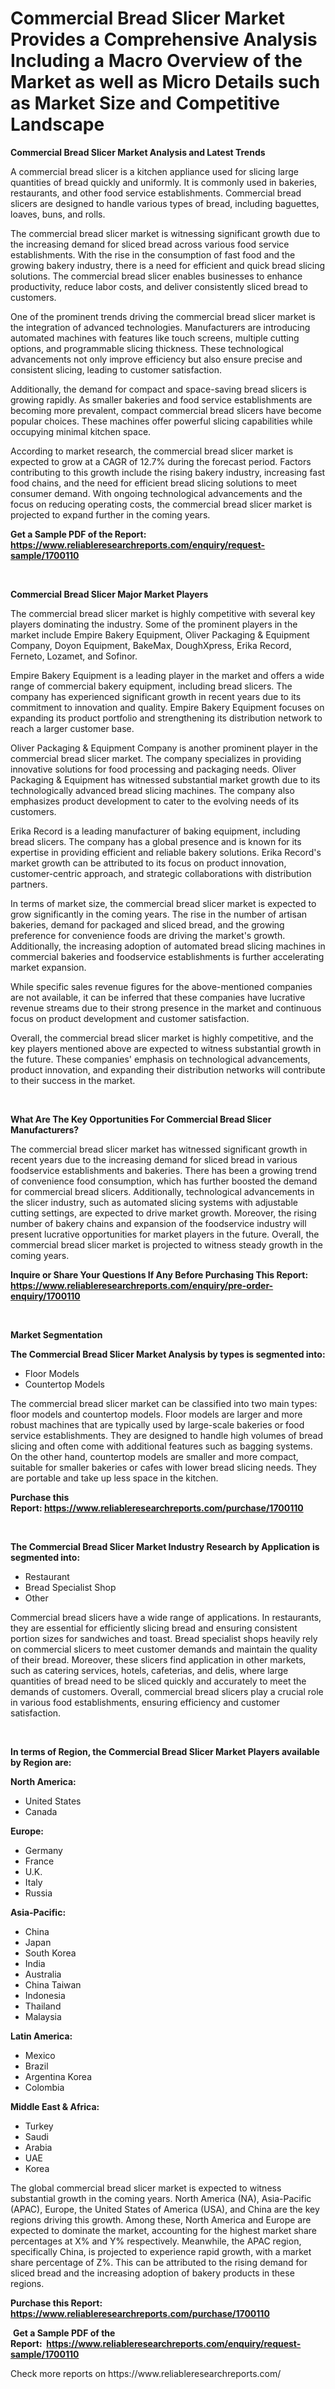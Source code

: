 <p><h1>Commercial Bread Slicer Market Provides a Comprehensive Analysis Including a Macro Overview of the Market as well as Micro Details such as Market Size and Competitive Landscape</h1></p><p><strong>Commercial Bread Slicer Market Analysis and Latest Trends</strong></p>
<p><p>A commercial bread slicer is a kitchen appliance used for slicing large quantities of bread quickly and uniformly. It is commonly used in bakeries, restaurants, and other food service establishments. Commercial bread slicers are designed to handle various types of bread, including baguettes, loaves, buns, and rolls.</p><p>The commercial bread slicer market is witnessing significant growth due to the increasing demand for sliced bread across various food service establishments. With the rise in the consumption of fast food and the growing bakery industry, there is a need for efficient and quick bread slicing solutions. The commercial bread slicer enables businesses to enhance productivity, reduce labor costs, and deliver consistently sliced bread to customers.</p><p>One of the prominent trends driving the commercial bread slicer market is the integration of advanced technologies. Manufacturers are introducing automated machines with features like touch screens, multiple cutting options, and programmable slicing thickness. These technological advancements not only improve efficiency but also ensure precise and consistent slicing, leading to customer satisfaction.</p><p>Additionally, the demand for compact and space-saving bread slicers is growing rapidly. As smaller bakeries and food service establishments are becoming more prevalent, compact commercial bread slicers have become popular choices. These machines offer powerful slicing capabilities while occupying minimal kitchen space.</p><p>According to market research, the commercial bread slicer market is expected to grow at a CAGR of 12.7% during the forecast period. Factors contributing to this growth include the rising bakery industry, increasing fast food chains, and the need for efficient bread slicing solutions to meet consumer demand. With ongoing technological advancements and the focus on reducing operating costs, the commercial bread slicer market is projected to expand further in the coming years.</p></p>
<p><strong>Get a Sample PDF of the Report:&nbsp; <a href="https://www.reliableresearchreports.com/enquiry/request-sample/1700110">https://www.reliableresearchreports.com/enquiry/request-sample/1700110</a></strong></p>
<p>&nbsp;</p>
<p><strong>Commercial Bread Slicer Major Market Players</strong></p>
<p><p>The commercial bread slicer market is highly competitive with several key players dominating the industry. Some of the prominent players in the market include Empire Bakery Equipment, Oliver Packaging & Equipment Company, Doyon Equipment, BakeMax, DoughXpress, Erika Record, Ferneto, Lozamet, and Sofinor.</p><p>Empire Bakery Equipment is a leading player in the market and offers a wide range of commercial bakery equipment, including bread slicers. The company has experienced significant growth in recent years due to its commitment to innovation and quality. Empire Bakery Equipment focuses on expanding its product portfolio and strengthening its distribution network to reach a larger customer base.</p><p>Oliver Packaging & Equipment Company is another prominent player in the commercial bread slicer market. The company specializes in providing innovative solutions for food processing and packaging needs. Oliver Packaging & Equipment has witnessed substantial market growth due to its technologically advanced bread slicing machines. The company also emphasizes product development to cater to the evolving needs of its customers.</p><p>Erika Record is a leading manufacturer of baking equipment, including bread slicers. The company has a global presence and is known for its expertise in providing efficient and reliable bakery solutions. Erika Record's market growth can be attributed to its focus on product innovation, customer-centric approach, and strategic collaborations with distribution partners.</p><p>In terms of market size, the commercial bread slicer market is expected to grow significantly in the coming years. The rise in the number of artisan bakeries, demand for packaged and sliced bread, and the growing preference for convenience foods are driving the market's growth. Additionally, the increasing adoption of automated bread slicing machines in commercial bakeries and foodservice establishments is further accelerating market expansion.</p><p>While specific sales revenue figures for the above-mentioned companies are not available, it can be inferred that these companies have lucrative revenue streams due to their strong presence in the market and continuous focus on product development and customer satisfaction.</p><p>Overall, the commercial bread slicer market is highly competitive, and the key players mentioned above are expected to witness substantial growth in the future. These companies' emphasis on technological advancements, product innovation, and expanding their distribution networks will contribute to their success in the market.</p></p>
<p>&nbsp;</p>
<p><strong>What Are The Key Opportunities For Commercial Bread Slicer Manufacturers?</strong></p>
<p><p>The commercial bread slicer market has witnessed significant growth in recent years due to the increasing demand for sliced bread in various foodservice establishments and bakeries. There has been a growing trend of convenience food consumption, which has further boosted the demand for commercial bread slicers. Additionally, technological advancements in the slicer industry, such as automated slicing systems with adjustable cutting settings, are expected to drive market growth. Moreover, the rising number of bakery chains and expansion of the foodservice industry will present lucrative opportunities for market players in the future. Overall, the commercial bread slicer market is projected to witness steady growth in the coming years.</p></p>
<p><strong>Inquire or Share Your Questions If Any Before Purchasing This Report: <a href="https://www.reliableresearchreports.com/enquiry/pre-order-enquiry/1700110">https://www.reliableresearchreports.com/enquiry/pre-order-enquiry/1700110</a></strong></p>
<p>&nbsp;</p>
<p><strong>Market Segmentation</strong></p>
<p><strong>The Commercial Bread Slicer Market Analysis by types is segmented into:</strong></p>
<p><ul><li>Floor Models</li><li>Countertop Models</li></ul></p>
<p><p>The commercial bread slicer market can be classified into two main types: floor models and countertop models. Floor models are larger and more robust machines that are typically used by large-scale bakeries or food service establishments. They are designed to handle high volumes of bread slicing and often come with additional features such as bagging systems. On the other hand, countertop models are smaller and more compact, suitable for smaller bakeries or cafes with lower bread slicing needs. They are portable and take up less space in the kitchen.</p></p>
<p><strong>Purchase this Report:&nbsp;<a href="https://www.reliableresearchreports.com/purchase/1700110">https://www.reliableresearchreports.com/purchase/1700110</a></strong></p>
<p>&nbsp;</p>
<p><strong>The Commercial Bread Slicer Market Industry Research by Application is segmented into:</strong></p>
<p><ul><li>Restaurant</li><li>Bread Specialist Shop</li><li>Other</li></ul></p>
<p><p>Commercial bread slicers have a wide range of applications. In restaurants, they are essential for efficiently slicing bread and ensuring consistent portion sizes for sandwiches and toast. Bread specialist shops heavily rely on commercial slicers to meet customer demands and maintain the quality of their bread. Moreover, these slicers find application in other markets, such as catering services, hotels, cafeterias, and delis, where large quantities of bread need to be sliced quickly and accurately to meet the demands of customers. Overall, commercial bread slicers play a crucial role in various food establishments, ensuring efficiency and customer satisfaction.</p></p>
<p>&nbsp;</p>
<p><strong>In terms of Region, the Commercial Bread Slicer Market Players available by Region are:</strong></p>
<p>
    <p> <strong> North America: </strong>
        <ul>
            <li>United States</li>
            <li>Canada</li>
        </ul>
        </p> 
    <p> <strong> Europe: </strong>
        <ul>
            <li>Germany</li>
            <li>France</li>
            <li>U.K.</li>
            <li>Italy</li>
            <li>Russia</li>
        </ul>
        </p> 
    <p> <strong> Asia-Pacific: </strong>
        <ul>
            <li>China</li>
            <li>Japan</li>
            <li>South Korea</li>
            <li>India</li>
            <li>Australia</li>
            <li>China Taiwan</li>
            <li>Indonesia</li>
            <li>Thailand</li>
            <li>Malaysia</li>
        </ul>
        </p> 
    <p> <strong> Latin America: </strong>
        <ul>
            <li>Mexico</li>
            <li>Brazil</li>
            <li>Argentina Korea</li>
            <li>Colombia</li>
        </ul>
        </p> 
    <p> <strong> Middle East & Africa: </strong>
        <ul>
            <li>Turkey</li>
            <li>Saudi</li>
            <li>Arabia</li>
            <li>UAE</li>
            <li>Korea</li>
        </ul>
    </p>
    </p>
<p><p>The global commercial bread slicer market is expected to witness substantial growth in the coming years. North America (NA), Asia-Pacific (APAC), Europe, the United States of America (USA), and China are the key regions driving this growth. Among these, North America and Europe are expected to dominate the market, accounting for the highest market share percentages at X% and Y% respectively. Meanwhile, the APAC region, specifically China, is projected to experience rapid growth, with a market share percentage of Z%. This can be attributed to the rising demand for sliced bread and the increasing adoption of bakery products in these regions.</p></p>
<p><strong>Purchase this Report: <a href="https://www.reliableresearchreports.com/purchase/1700110">https://www.reliableresearchreports.com/purchase/1700110</a></strong></p>
<p>&nbsp;<strong>Get a Sample PDF of the Report:&nbsp;&nbsp;<a href="https://www.reliableresearchreports.com/enquiry/request-sample/1700110">https://www.reliableresearchreports.com/enquiry/request-sample/1700110</a></strong></p>
<p><strong></strong></p>
<p>Check more reports on https://www.reliableresearchreports.com/</p>